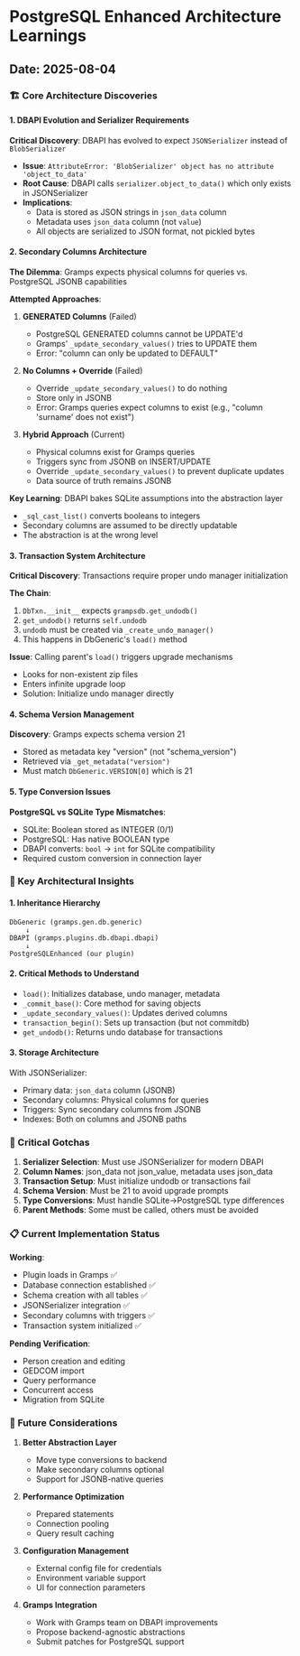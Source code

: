 # PostgreSQL Enhanced Architecture Learnings
## Date: 2025-08-04

### 🏗️ Core Architecture Discoveries

#### 1. DBAPI Evolution and Serializer Requirements
**Critical Discovery**: DBAPI has evolved to expect `JSONSerializer` instead of `BlobSerializer`
- **Issue**: `AttributeError: 'BlobSerializer' object has no attribute 'object_to_data'`
- **Root Cause**: DBAPI calls `serializer.object_to_data()` which only exists in JSONSerializer
- **Implications**:
  - Data is stored as JSON strings in `json_data` column
  - Metadata uses `json_data` column (not `value`)
  - All objects are serialized to JSON format, not pickled bytes

#### 2. Secondary Columns Architecture
**The Dilemma**: Gramps expects physical columns for queries vs. PostgreSQL JSONB capabilities

**Attempted Approaches**:
1. **GENERATED Columns** (Failed)
   - PostgreSQL GENERATED columns cannot be UPDATE'd
   - Gramps' `_update_secondary_values()` tries to UPDATE them
   - Error: "column can only be updated to DEFAULT"

2. **No Columns + Override** (Failed)
   - Override `_update_secondary_values()` to do nothing
   - Store only in JSONB
   - Error: Gramps queries expect columns to exist (e.g., "column 'surname' does not exist")

3. **Hybrid Approach** (Current)
   - Physical columns exist for Gramps queries
   - Triggers sync from JSONB on INSERT/UPDATE
   - Override `_update_secondary_values()` to prevent duplicate updates
   - Data source of truth remains JSONB

**Key Learning**: DBAPI bakes SQLite assumptions into the abstraction layer
- `_sql_cast_list()` converts booleans to integers
- Secondary columns are assumed to be directly updatable
- The abstraction is at the wrong level

#### 3. Transaction System Architecture
**Critical Discovery**: Transactions require proper undo manager initialization

**The Chain**:
1. `DbTxn.__init__` expects `grampsdb.get_undodb()`
2. `get_undodb()` returns `self.undodb`
3. `undodb` must be created via `_create_undo_manager()`
4. This happens in DbGeneric's `load()` method

**Issue**: Calling parent's `load()` triggers upgrade mechanisms
- Looks for non-existent zip files
- Enters infinite upgrade loop
- Solution: Initialize undo manager directly

#### 4. Schema Version Management
**Discovery**: Gramps expects schema version 21
- Stored as metadata key "version" (not "schema_version")
- Retrieved via `_get_metadata("version")`
- Must match `DbGeneric.VERSION[0]` which is 21

#### 5. Type Conversion Issues
**PostgreSQL vs SQLite Type Mismatches**:
- SQLite: Boolean stored as INTEGER (0/1)
- PostgreSQL: Has native BOOLEAN type
- DBAPI converts: `bool` → `int` for SQLite compatibility
- Required custom conversion in connection layer

### 🔑 Key Architectural Insights

#### 1. Inheritance Hierarchy
```
DbGeneric (gramps.gen.db.generic)
    ↓
DBAPI (gramps.plugins.db.dbapi.dbapi)
    ↓
PostgreSQLEnhanced (our plugin)
```

#### 2. Critical Methods to Understand
- `load()`: Initializes database, undo manager, metadata
- `_commit_base()`: Core method for saving objects
- `_update_secondary_values()`: Updates derived columns
- `transaction_begin()`: Sets up transaction (but not commitdb)
- `get_undodb()`: Returns undo database for transactions

#### 3. Storage Architecture
With JSONSerializer:
- Primary data: `json_data` column (JSONB)
- Secondary columns: Physical columns for queries
- Triggers: Sync secondary columns from JSONB
- Indexes: Both on columns and JSONB paths

### 🚨 Critical Gotchas

1. **Serializer Selection**: Must use JSONSerializer for modern DBAPI
2. **Column Names**: json_data not json_value, metadata uses json_data
3. **Transaction Setup**: Must initialize undodb or transactions fail
4. **Schema Version**: Must be 21 to avoid upgrade prompts
5. **Type Conversions**: Must handle SQLite→PostgreSQL type differences
6. **Parent Methods**: Some must be called, others must be avoided

### 📋 Current Implementation Status

**Working**:
- Plugin loads in Gramps ✅
- Database connection established ✅
- Schema creation with all tables ✅
- JSONSerializer integration ✅
- Secondary columns with triggers ✅
- Transaction system initialized ✅

**Pending Verification**:
- Person creation and editing
- GEDCOM import
- Query performance
- Concurrent access
- Migration from SQLite

### 🔮 Future Considerations

1. **Better Abstraction Layer**
   - Move type conversions to backend
   - Make secondary columns optional
   - Support for JSONB-native queries

2. **Performance Optimization**
   - Prepared statements
   - Connection pooling
   - Query result caching

3. **Configuration Management**
   - External config file for credentials
   - Environment variable support
   - UI for connection parameters

4. **Gramps Integration**
   - Work with Gramps team on DBAPI improvements
   - Propose backend-agnostic abstractions
   - Submit patches for PostgreSQL support